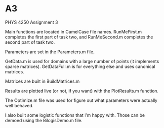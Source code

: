 # A3
PHYS 4250 Assignment 3

Main functions are located in CamelCase file names. RunMeFirst.m completes the first part of task two, and RunMeSecond.m completes the second part of task two.

Parameters are set in the Parameters.m file.

GetData.m is used for domains with a large number of points (it implements sparse matrices). GetDataFull.m is for everything else and uses canonical matrices.

Matrices are built in BuildMatrices.m

Results are plotted live (or not, if you want) with the PlotResults.m function.

The Optimize.m file was used for figure out what parameters were actually well behaved.

I also built some logistic functions that I'm happy with. Those can be demoed using the BilogisDemo.m file.
